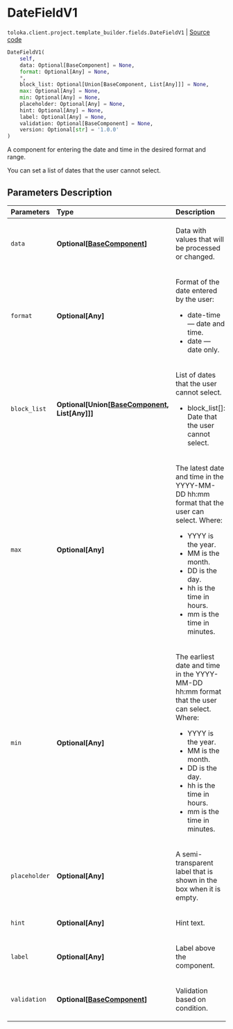 # DateFieldV1
`toloka.client.project.template_builder.fields.DateFieldV1` | [Source code](https://github.com/Toloka/toloka-kit/blob/v0.1.25/src/client/project/template_builder/fields.py#L174)

```python
DateFieldV1(
    self,
    data: Optional[BaseComponent] = None,
    format: Optional[Any] = None,
    *,
    block_list: Optional[Union[BaseComponent, List[Any]]] = None,
    max: Optional[Any] = None,
    min: Optional[Any] = None,
    placeholder: Optional[Any] = None,
    hint: Optional[Any] = None,
    label: Optional[Any] = None,
    validation: Optional[BaseComponent] = None,
    version: Optional[str] = '1.0.0'
)
```

A component for entering the date and time in the desired format and range.


You can set a list of dates that the user cannot select.

## Parameters Description

| Parameters | Type | Description |
| :----------| :----| :-----------|
`data`|**Optional\[[BaseComponent](toloka.client.project.template_builder.base.BaseComponent.md)\]**|<p>Data with values that will be processed or changed.</p>
`format`|**Optional\[Any\]**|<p>Format of the date entered by the user:<ul><li>date-time — date and time.</li><li>date — date only.</li></ul></p>
`block_list`|**Optional\[Union\[[BaseComponent](toloka.client.project.template_builder.base.BaseComponent.md), List\[Any\]\]\]**|<p>List of dates that the user cannot select.<ul><li>block_list[]: Date that the user cannot select.</li></ul></p>
`max`|**Optional\[Any\]**|<p>The latest date and time in the YYYY-MM-DD hh:mm format that the user can select. Where:<ul><li>YYYY is the year.</li><li>MM is the month.</li><li>DD is the day.</li><li>hh is the time in hours.</li><li>mm is the time in minutes.</li></ul></p>
`min`|**Optional\[Any\]**|<p>The earliest date and time in the YYYY-MM-DD hh:mm format that the user can select. Where:<ul><li>YYYY is the year.</li><li>MM is the month.</li><li>DD is the day.</li><li>hh is the time in hours.</li><li>mm is the time in minutes.</li></ul></p>
`placeholder`|**Optional\[Any\]**|<p>A semi-transparent label that is shown in the box when it is empty.</p>
`hint`|**Optional\[Any\]**|<p>Hint text.</p>
`label`|**Optional\[Any\]**|<p>Label above the component.</p>
`validation`|**Optional\[[BaseComponent](toloka.client.project.template_builder.base.BaseComponent.md)\]**|<p>Validation based on condition.</p>
